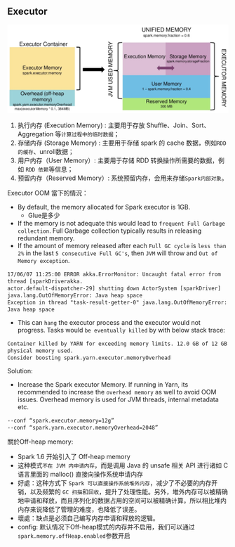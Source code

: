 


## Executor

![alt_txt](https://github.com/kaochikao/jkg_boundary/blob/master/img/spark-executor-mem.jpg)

1. 执行内存 (Execution Memory) : 主要用于存放 Shuffle、Join、Sort、Aggregation 等`计算过程中的临时数据`；
2. 存储内存 (Storage Memory) : 主要用于存储 spark 的 cache 数据，例如`RDD的缓存`、unroll数据；
3. 用户内存（User Memory）: 主要用于存储 RDD 转换操作所需要的数据，例如 `RDD 依赖`等信息；
4. 预留内存（Reserved Memory）: 系统预留内存，会用来存储`Spark内部对象`。

Executor OOM 當下的情況：
- By default, the memory allocated for Spark executor is 1GB.
    - Glue是多少
- If the memory is not adequate this would lead to `frequent Full Garbage collection`. Full Garbage collection typically results in releasing redundant memory.
- If the amount of memory released after each `Full GC cycle` is `less than 2%` in the last `5 consecutive Full GC's`, then `JVM` will throw and `Out of Memory exception`.
```
17/06/07 11:25:00 ERROR akka.ErrorMonitor: Uncaught fatal error from thread [sparkDriverakka.
actor.default-dispatcher-29] shutting down ActorSystem [sparkDriver]
java.lang.OutOfMemoryError: Java heap space
Exception in thread "task-result-getter-0" java.lang.OutOfMemoryError: Java heap space
```
- This can `hang` the executor process and the executor would not progress. Tasks would `be eventually killed` by with below stack trace:
```
Container killed by YARN for exceeding memory limits. 12.0 GB of 12 GB physical memory used. 
Consider boosting spark.yarn.executor.memoryOverhead
```

Solution:
- Increase the Spark executor Memory. If running in Yarn, its recommended to increase the `overhead memory` as well to avoid OOM issues. Overhead memory is used for JVM threads, internal metadata etc.
```
--conf “spark.executor.memory=12g”
--conf “spark.yarn.executor.memoryOverhead=2048”
```

關於Off-heap memory:
- Spark 1.6 开始引入了 Off-heap memory
- 这种模式`不在 JVM 内申请内存`，而是调用 Java 的 unsafe 相关 API 进行诸如 C 语言里面的 malloc() 直接向操作系统申请内存
- 好處：这种方式下 `Spark 可以直接操作系统堆外内存`，减少了不必要的内存开销，以及频繁的 `GC 扫描`和`回收`，提升了处理性能。另外，堆外内存可以被精确地申请和释放，而且序列化的数据占用的空间可以被精确计算，所以相比堆内内存来说降低了管理的难度，也降低了误差。
- 壞處：缺点是必须自己编写内存申请和释放的逻辑。
- config: 默认情况下Off-heap模式的内存并不启用，我们可以通过`spark.memory.offHeap.enabled`参数开启